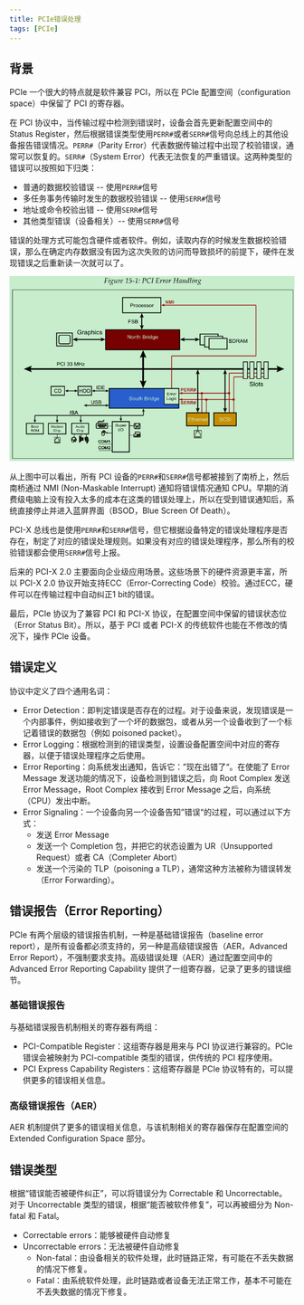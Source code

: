 ```yaml
---
title: PCIe错误处理
tags: [PCIe]
---
```


## 背景

PCIe 一个很大的特点就是软件兼容 PCI，所以在 PCIe 配置空间（configuration space）中保留了 PCI 的寄存器。 

在 PCI 协议中，当传输过程中检测到错误时，设备会首先更新配置空间中的 Status Register，然后根据错误类型使用`PERR#`或者`SERR#`信号向总线上的其他设备报告错误情况。`PERR#`（Parity Error）代表数据传输过程中出现了校验错误，通常可以恢复的。`SERR#`（System Error）代表无法恢复的严重错误。这两种类型的错误可以按照如下归类：

- 普通的数据校验错误 -- 使用`PERR#`信号
- 多任务事务传输时发生的数据校验错误 -- 使用`SERR#`信号
- 地址或命令校验出错 -- 使用`SERR#`信号
- 其他类型错误（设备相关）-- 使用`SERR#`信号

错误的处理方式可能包含硬件或者软件。例如，读取内存的时候发生数据校验错误，那么在确定内存数据没有因为这次失败的访问而导致损坏的前提下，硬件在发现错误之后重新读一次就可以了。

![image-20220901191438004](PCIe错误处理.assets/image-20220901191438004.png)

从上图中可以看出，所有 PCI 设备的`PERR#`和`SERR#`信号都被接到了南桥上，然后南桥通过 NMI (Non-Maskable Interrupt) 通知将错误情况通知 CPU。早期的消费级电脑上没有投入太多的成本在这类的错误处理上，所以在受到错误通知后，系统直接停止并进入蓝屏界面（BSOD，Blue Screen Of Death）。

PCI-X 总线也是使用`PERR#`和`SERR#`信号，但它根据设备特定的错误处理程序是否存在，制定了对应的错误处理规则。如果没有对应的错误处理程序，那么所有的校验错误都会使用`SERR#`信号上报。

后来的 PCI-X 2.0 主要面向企业级应用场景。这些场景下的硬件资源更丰富，所以 PCI-X 2.0 协议开始支持ECC（Error-Correcting Code）校验。通过ECC，硬件可以在传输过程中自动纠正1 bit的错误。

最后，PCIe 协议为了兼容 PCI 和 PCI-X 协议，在配置空间中保留的错误状态位（Error Status Bit）。所以，基于 PCI 或者 PCI-X 的传统软件也能在不修改的情况下，操作 PCIe 设备。




## 错误定义

协议中定义了四个通用名词：

- Error Detection：即判定错误是否存在的过程。对于设备来说，发现错误是一个内部事件，例如接收到了一个坏的数据包，或者从另一个设备收到了一个标记着错误的数据包（例如 poisoned packet）。
- Error Logging：根据检测到的错误类型，设置设备配置空间中对应的寄存器，以便于错误处理程序之后使用。
- Error Reporting：向系统发出通知，告诉它：”现在出错了“。在使能了 Error Message 发送功能的情况下，设备检测到错误之后，向 Root Complex 发送Error Message，Root Complex 接收到 Error Message 之后，向系统（CPU）发出中断。 
- Error Signaling：一个设备向另一个设备告知”错误“的过程，可以通过以下方式：
  - 发送 Error Message
  - 发送一个 Completion 包，并把它的状态设置为 UR（Unsupported Request）或者 CA（Completer Abort）
  - 发送一个污染的 TLP（poisoning a TLP），通常这种方法被称为错误转发（Error Forwarding）。



## 错误报告（Error Reporting）

PCIe 有两个层级的错误报告机制，一种是基础错误报告（baseline error report），是所有设备都必须支持的，另一种是高级错误报告（AER，Advanced Error Report），不强制要求支持。高级错误处理（AER）通过配置空间中的 Advanced Error Reporting Capability 提供了一组寄存器，记录了更多的错误细节。



### 基础错误报告

与基础错误报告机制相关的寄存器有两组：

- PCI-Compatible Register：这组寄存器是用来与 PCI 协议进行兼容的。PCIe 错误会被映射为 PCI-compatible 类型的错误，供传统的 PCI 程序使用。
- PCI Express Capability Registers：这组寄存器是 PCIe 协议特有的，可以提供更多的错误相关信息。



### 高级错误报告（AER）

AER 机制提供了更多的错误相关信息，与该机制相关的寄存器保存在配置空间的 Extended Configuration Space 部分。



## 错误类型

根据“错误能否被硬件纠正”，可以将错误分为 Correctable 和 Uncorrectable。对于 Uncorrectable 类型的错误，根据“能否被软件修复”，可以再被细分为 Non-fatal 和 Fatal。

- Correctable errors：能够被硬件自动修复
- Uncorrectable errors：无法被硬件自动修复
  - Non-fatal：由设备相关的软件处理，此时链路正常，有可能在不丢失数据的情况下修复。
  - Fatal：由系统软件处理，此时链路或者设备无法正常工作，基本不可能在不丢失数据的情况下修复。